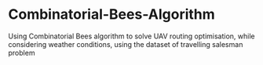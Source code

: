 # Combinatorial-Bees-Algorithm
Using Combinatorial Bees algorithm to solve UAV routing optimisation, while considering weather conditions, using the dataset of travelling salesman problem
